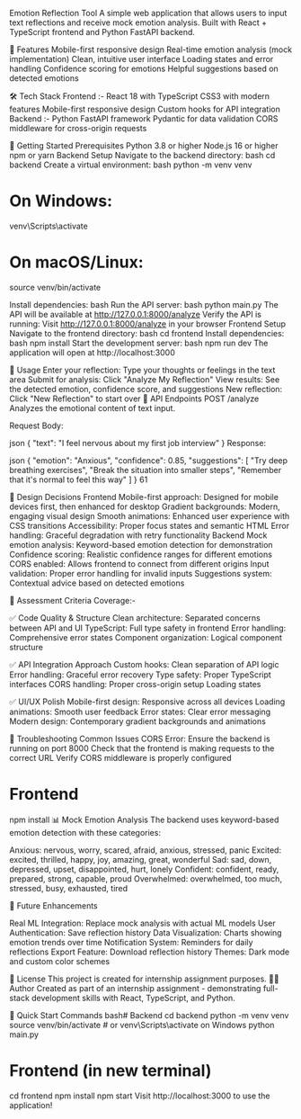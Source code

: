Emotion Reflection Tool
A simple web application that allows users to input text reflections and receive mock emotion analysis. Built with React + TypeScript frontend and Python FastAPI backend.

🚀 Features
Mobile-first responsive design
Real-time emotion analysis (mock implementation)
Clean, intuitive user interface
Loading states and error handling
Confidence scoring for emotions
Helpful suggestions based on detected emotions


🛠️ Tech Stack
Frontend :- 
React 18 with TypeScript
CSS3 with modern features
Mobile-first responsive design
Custom hooks for API integration
Backend :-
Python
FastAPI framework
Pydantic for data validation
CORS middleware for cross-origin requests


🚀 Getting Started
Prerequisites
Python 3.8 or higher
Node.js 16 or higher
npm or yarn
Backend Setup
Navigate to the backend directory:
bash
cd backend
Create a virtual environment:
bash
python -m venv venv

# On Windows:
venv\Scripts\activate

# On macOS/Linux:
source venv/bin/activate


Install dependencies:
bash
Run the API server:
bash
python main.py
The API will be available at http://127.0.0.1:8000/analyze
Verify the API is running:
Visit http://127.0.0.1:8000/analyze in your browser
Frontend Setup
Navigate to the frontend directory:
bash
cd frontend
Install dependencies:
bash
npm install
Start the development server:
bash
npm run dev
The application will open at http://localhost:3000


📱 Usage
Enter your reflection: Type your thoughts or feelings in the text area
Submit for analysis: Click "Analyze My Reflection"
View results: See the detected emotion, confidence score, and suggestions
New reflection: Click "New Reflection" to start over
🔧 API Endpoints
POST /analyze
Analyzes the emotional content of text input.

Request Body:

json
{
  "text": "I feel nervous about my first job interview"
}
Response:

json
{
  "emotion": "Anxious",
  "confidence": 0.85,
  "suggestions": [
    "Try deep breathing exercises",
    "Break the situation into smaller steps",
    "Remember that it's normal to feel this way"
  ]
}
61


🎨 Design Decisions
Frontend
Mobile-first approach: Designed for mobile devices first, then enhanced for desktop
Gradient backgrounds: Modern, engaging visual design
Smooth animations: Enhanced user experience with CSS transitions
Accessibility: Proper focus states and semantic HTML
Error handling: Graceful degradation with retry functionality
Backend
Mock emotion analysis: Keyword-based emotion detection for demonstration
Confidence scoring: Realistic confidence ranges for different emotions
CORS enabled: Allows frontend to connect from different origins
Input validation: Proper error handling for invalid inputs
Suggestions system: Contextual advice based on detected emotions


🎯 Assessment Criteria Coverage:- 

✅ Code Quality & Structure
Clean architecture: Separated concerns between API and UI
TypeScript: Full type safety in frontend
Error handling: Comprehensive error states
Component organization: Logical component structure

✅ API Integration Approach
Custom hooks: Clean separation of API logic
Error handling: Graceful error recovery
Type safety: Proper TypeScript interfaces
CORS handling: Proper cross-origin setup
Loading states

✅ UI/UX Polish
Mobile-first design: Responsive across all devices
Loading animations: Smooth user feedback
Error states: Clear error messaging
Modern design: Contemporary gradient backgrounds and animations

🐛 Troubleshooting
Common Issues
CORS Error:
Ensure the backend is running on port 8000
Check that the frontend is making requests to the correct URL
Verify CORS middleware is properly configured

# Frontend
npm install
📊 Mock Emotion Analysis
The backend uses keyword-based emotion detection with these categories:

Anxious: nervous, worry, scared, afraid, anxious, stressed, panic
Excited: excited, thrilled, happy, joy, amazing, great, wonderful
Sad: sad, down, depressed, upset, disappointed, hurt, lonely
Confident: confident, ready, prepared, strong, capable, proud
Overwhelmed: overwhelmed, too much, stressed, busy, exhausted, tired

🔮 Future Enhancements

Real ML Integration: Replace mock analysis with actual ML models
User Authentication: Save reflection history
Data Visualization: Charts showing emotion trends over time
Notification System: Reminders for daily reflections
Export Feature: Download reflection history
Themes: Dark mode and custom color schemes

📝 License
This project is created for internship assignment purposes.
👨‍💻 Author
Created as part of an internship assignment - demonstrating full-stack development skills with React, TypeScript, and Python.

🚦 Quick Start Commands
bash# Backend
cd backend
python -m venv venv
source venv/bin/activate  # or venv\Scripts\activate on Windows
python main.py

# Frontend (in new terminal)
cd frontend
npm install
npm start
Visit http://localhost:3000 to use the application!

